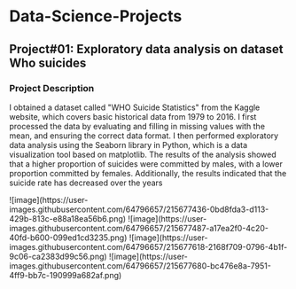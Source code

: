 # Data-Science-Projects
<h2>Project#01: Exploratory data analysis on dataset Who suicides</h2>
<h3>Project Description</h3>
<p>I obtained a dataset called "WHO Suicide Statistics" from the Kaggle website, which covers basic historical data from 1979 to 2016. I first processed the data by evaluating and filling in missing values with the mean, and ensuring the correct data format. I then performed exploratory data analysis using the Seaborn library in Python, which is a data visualization tool based on matplotlib. The results of the analysis showed that a higher proportion of suicides were committed by males, with a lower proportion committed by females. Additionally, the results indicated that the suicide rate has decreased over the years</p>
![image](https://user-images.githubusercontent.com/64796657/215677436-0bd8fda3-d113-429b-813c-e88a18ea56b6.png)
![image](https://user-images.githubusercontent.com/64796657/215677487-a17ea2f0-4c20-40fd-b600-099ed1cd3235.png)
![image](https://user-images.githubusercontent.com/64796657/215677618-2168f709-0796-4b1f-9c06-ca2383d99c56.png)
![image](https://user-images.githubusercontent.com/64796657/215677680-bc476e8a-7951-4ff9-bb7c-190999a682af.png)

